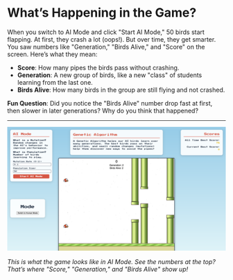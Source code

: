 # What’s Happening in the Game?

When you switch to AI Mode and click "Start AI Mode," 50 birds start flapping. At first, they crash a lot (oops!). But over time, they get smarter. You saw numbers like "Generation," "Birds Alive," and "Score" on the screen. Here’s what they mean:

- **Score**: How many pipes the birds pass without crashing.
- **Generation**: A new group of birds, like a new "class" of students learning from the last one.
- **Birds Alive**: How many birds in the group are still flying and not crashed.

**Fun Question**: Did you notice the "Birds Alive" number drop fast at first, then slower in later generations? Why do you think that happened?

---

![Game Screenshot](screenshot.png)

_This is what the game looks like in AI Mode. See the numbers at the top? That’s where "Score," "Generation," and "Birds Alive" show up!_
